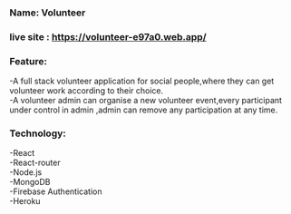 ### Name: Volunteer
### live site : https://volunteer-e97a0.web.app/ 

### Feature:
-A full stack volunteer application for social people,where they can get volunteer work according to their choice.
<br/>
-A volunteer admin can organise a new volunteer event,every participant under control in admin ,admin can remove any participation at any time.

### Technology:
-React
<br/>
-React-router
<br/>
-Node.js
<br/>
-MongoDB
<br/>
-Firebase Authentication
<br/>
-Heroku

